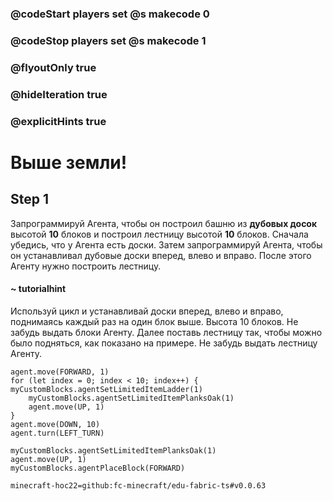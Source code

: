 ### @codeStart players set @s makecode 0
### @codeStop players set @s makecode 1

### @flyoutOnly true
### @hideIteration true
### @explicitHints true

# Выше земли!

## Step 1
Запрограммируй Агента, чтобы он построил башню из **дубовых досок** высотой **10** блоков и построил лестницу высотой **10** блоков. Сначала убедись, что у Агента есть доски. Затем запрограммируй Агента, чтобы он устанавливал дубовые доски вперед, влево и вправо. После этого Агенту нужно построить лестницу.


#### ~ tutorialhint 
Используй цикл и устанавливай доски вперед, влево и вправо, поднимаясь каждый раз на один блок выше. Высота 10 блоков. Не забудь выдать блоки Агенту. 
Далее поставь лестницу так, чтобы можно было подняться, как показано на примере. Не забудь выдать лестницу Агенту.

```ghost
agent.move(FORWARD, 1)
for (let index = 0; index < 10; index++) {
myCustomBlocks.agentSetLimitedItemLadder(1)
    myCustomBlocks.agentSetLimitedItemPlanksOak(1)
    agent.move(UP, 1)
}
agent.move(DOWN, 10)
agent.turn(LEFT_TURN)

``` 
```template
myCustomBlocks.agentSetLimitedItemPlanksOak(1)
agent.move(UP, 1)
myCustomBlocks.agentPlaceBlock(FORWARD)
```



```package
minecraft-hoc22=github:fc-minecraft/edu-fabric-ts#v0.0.63
```


